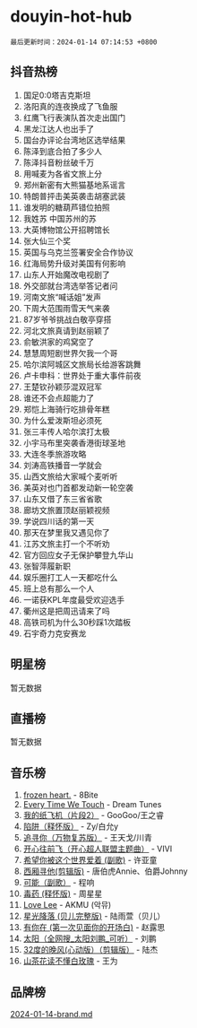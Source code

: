# douyin-hot-hub

`最后更新时间：2024-01-14 07:14:53 +0800`

## 抖音热榜

1. 国足0:0塔吉克斯坦
1. 洛阳真的连夜换成了飞鱼服
1. 红鹰飞行表演队首次走出国门
1. 黑龙江达人也出手了
1. 国台办评论台湾地区选举结果
1. 陈泽到底合拍了多少人
1. 陈泽抖音粉丝破千万
1. 用喊麦为各省文旅上分
1. 郑州新密有大熊猫基地系谣言
1. 特朗普抨击美英袭击胡塞武装
1. 谁发明的糖葫芦错位拍照
1. 我姓苏 中国苏州的苏
1. 大英博物馆公开招聘馆长
1. 张大仙三个奖
1. 英国与乌克兰签署安全合作协议
1. 红海局势升级对美国有何影响
1. 山东人开始魔改电视剧了
1. 外交部就台湾选举答记者问
1. 河南文旅“喊话姐”发声
1. 下周大范围雨雪天气来袭
1. 87岁爷爷挑战白敬亭穿搭
1. 河北文旅真请到赵丽颖了
1. 俞敏洪家的鸡窝空了
1. 慧慧周短剧世界欠我一个哥
1. 哈尔滨阿城区文旅局长给游客跳舞
1. 卢卡申科：世界处于重大事件前夜
1. 王楚钦孙颖莎混双冠军
1. 谁还不会点超能力了
1. 郑恺上海骑行吃排骨年糕
1. 为什么爱泼斯坦必须死
1. 张三丰传人哈尔滨打太极
1. 小宇马布里突袭香港街球圣地
1. 大连冬季旅游攻略
1. 刘涛高铁播音一学就会
1. 山西文旅给大家喊个麦听听
1. 美英对也门首都发动新一轮空袭
1. 山东又借了东三省省歌
1. 廊坊文旅置顶赵丽颖视频
1. 学说四川话的第一天
1. 那天在梦里我又遇见你了
1. 江苏文旅主打一个不听劝
1. 官方回应女子无保护攀登九华山
1. 张智萍履新职
1. 娱乐圈打工人一天都吃什么
1. 班上总有那么一个人
1. 一诺获KPL年度最受欢迎选手
1. 衢州这是把周迅请来了吗
1. 高铁司机为什么30秒踩1次踏板
1. 石宇奇力克安赛龙

## 明星榜

暂无数据

## 直播榜

暂无数据

## 音乐榜

1. [frozen heart.](https://sf86-cdn-tos.douyinstatic.com/obj/tos-cn-ve-2774/oIIWJfyjIACZA9zQMtnJ6hQQhFC4vhCupoRBsO) - 8Bite
1. [Every Time We Touch](https://sf86-cdn-tos.douyinstatic.com/obj/tos-cn-ve-2774/ogN6lUKQeBBfEVhIOMikG1CcJjugxk1tztZyhP) - Dream Tunes
1. [我的纸飞机（片段2）](https://sf86-cdn-tos.douyinstatic.com/obj/tos-cn-ve-2774/oM2ZrKcg2CD5AeRB2gkeXOFB1IxAGJdZPazYHf) - GooGoo/王之睿
1. [陷阱（释怀版）](https://sf6-cdn-tos.douyinstatic.com/obj/tos-cn-ve-2774/oE8C21LeZrzKLDFfQYgMzx4GAIHageG5IzayY7) - Zy/白允y
1. [追寻你（万物复苏版）](https://sf86-cdn-tos.douyinstatic.com/obj/tos-cn-ve-2774/oYeAZJsbjIDit9APmBg8u6uDUQnHmoCf3gbo74) - 王天戈/川青
1. [开心往前飞（开心超人联盟主题曲）](https://sf86-cdn-tos.douyinstatic.com/obj/tos-cn-ve-2774/9d8fb7c82cf1421fb93a9fe925275e0a) - VIVI
1. [希望你被这个世界爱着 (副歌)](https://sf3-cdn-tos.douyinstatic.com/obj/tos-cn-ve-2774/oUHCmWQfZlE3QQBKBeD8rCFLpJzPgCpImhsxMt) - 许亚童
1. [西厢寻他(剪辑版)](https://sf86-cdn-tos.douyinstatic.com/obj/tos-cn-ve-2774/oUsAVfAQKlRNxEv5qxvIB8o5qmIWUcXbzJKJhw) - 唐伯虎Annie、伯爵Johnny
1. [可能（副歌）](https://sf86-cdn-tos.douyinstatic.com/obj/tos-cn-ve-2774/cde1731888894259b333569393c2fb51) - 程响
1. [毒药 (释怀版)](https://sf6-cdn-tos.douyinstatic.com/obj/tos-cn-ve-2774/oYILMEAzspdZBIzy4frJNB8ZHPHWAhiwowd4Ad) - 周星星
1. [Love Lee](https://sf86-cdn-tos.douyinstatic.com/obj/tos-cn-ve-2774/o05GbkJGbCBTdDnMtB0fwOYgkeZp23vrWQDQBS) - AKMU (악뮤)
1. [星光降落 (贝儿完整版)](https://sf86-cdn-tos.douyinstatic.com/obj/tos-cn-ve-2774/okwB9hAwyAtsFFkFBzAX1hOOfQuIoMNs0W2Mwr) - 陆雨萱（贝儿）
1. [有你在 (第一次见面你的开场白)](https://sf6-cdn-tos.douyinstatic.com/obj/tos-cn-ve-2774/oAthrQ3ClJBfI57uBoFEgNDYtNCZ0TSYQQfxQ0) - 赵露思
1. [太阳（全网搜_太阳刘鹏_可听）](https://sf6-cdn-tos.douyinstatic.com/obj/tos-cn-ve-2774/ogWbyIQnlBFImVbeDocRdCIYtBHlbJXgfZMvgz) - 刘鹏
1. [32度的晚风(心动版）（剪辑版）](https://sf6-cdn-tos.douyinstatic.com/obj/tos-cn-ve-2774/owNyabsyWdzUulxhoJfK8IBXgp0UMQAHpvGh2B) - 陆杰
1. [山茶花读不懂白玫瑰](https://sf86-cdn-tos.douyinstatic.com/obj/tos-cn-ve-2774/osfn8B7DktrRHEPJgPCfDbw7QDQEkwC16BxZg9) - 王为

## 品牌榜

[2024-01-14-brand.md](2024-01-14-brand.md)
